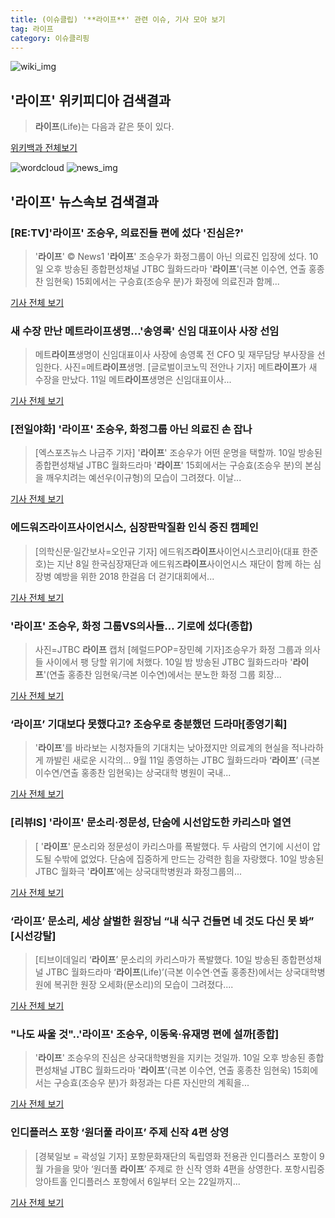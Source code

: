 ```yaml
---
title: (이슈클립) '**라이프**' 관련 이슈, 기사 모아 보기
tag: 라이프
category: 이슈클리핑
---
```

![wiki_img](https://user-images.githubusercontent.com/42597476/44503234-41136a80-a6d0-11e8-9071-6fc6418eafe4.png)
## **'**라이프**'** 위키피디아 검색결과
>**라이프**(Life)는 다음과 같은 뜻이 있다.

<a href="https://ko.wikipedia.org/wiki/라이프" target="_blank">위키백과 전체보기</a>

![wordcloud](https://s3.ap-northeast-2.amazonaws.com/lyrics101-wordcloud/2018-09-11-1536618047.png)
![news_img](https://user-images.githubusercontent.com/42597476/44507050-1206f400-a6e4-11e8-8d98-7ffbfebb353f.png)
## **'**라이프**'** 뉴스속보 검색결과
### [RE:TV]'**라이프**' 조승우, 의료진들 편에 섰다 '진심은?'

>'**라이프**' © News1 '**라이프**' 조승우가 화정그룹이 아닌 의료진 입장에 섰다. 10일 오후 방송된 종합편성채널 JTBC 월화드라마 '**라이프**'(극본 이수연, 연출 홍종찬 임현욱) 15회에서는 구승효(조승우 분)가 화정에 의료진과 함께...

<a href="http://news1.kr/articles/?3422837" target="_blank">기사 전체 보기</a>

### 새 수장 만난 메트**라이프**생명...'송영록' 신임 대표이사 사장 선임

>메트**라이프**생명이 신임대표이사 사장에 송영록 전 CFO 및 재무담당 부사장을 선임한다. 사진=메트**라이프**생명. [글로벌이코노믹 전안나 기자] 메트**라이프**가 새 수장을 만났다. 11일 메트**라이프**생명은 신임대표이사...

<a href="http://www.g-enews.com/ko-kr/news/article/news_all/20180911054949222260ddb1f94_1/article.html" target="_blank">기사 전체 보기</a>

### [전일야화] '**라이프**' 조승우, 화정그룹 아닌 의료진 손 잡나

>[엑스포츠뉴스 나금주 기자] '**라이프**' 조승우가 어떤 운명을 택할까. 10일 방송된 종합편성채널 JTBC 월화드라마 '**라이프**' 15회에서는 구승효(조승우 분)의 본심을 깨우치려는 예선우(이규형)의 모습이 그려졌다. 이날...

<a href="http://www.xportsnews.com/?ac=article_view&entry_id=1017815" target="_blank">기사 전체 보기</a>

### 에드워즈**라이프**사이언시스, 심장판막질환 인식 증진 캠페인

>[의학신문·일간보사=오인규 기자] 에드워즈**라이프**사이언시스코리아(대표 한준호)는 지난 8일 한국심장재단과 에드워즈**라이프**사이언시스 재단이 함께 하는 심장병 예방을 위한 2018 한걸음 더 걷기대회에서...

<a href="http://www.bosa.co.kr/news/articleView.html?idxno=2089936" target="_blank">기사 전체 보기</a>

### '**라이프**' 조승우, 화정 그룹VS의사들… 기로에 섰다(종합)

>사진=JTBC **라이프** 캡처 [헤럴드POP=장민혜 기자]조승우가 화정 그룹과 의사들 사이에서 팽 당할 위기에 처했다. 10일 밤 방송된 JTBC 월화드라마 '**라이프**'(연출 홍종찬 임현욱/극본 이수연)에서는 분노한 화정 그룹 회장...

<a href="http://biz.heraldcorp.com/view.php?ud=201809102306587005900_1" target="_blank">기사 전체 보기</a>

### ‘**라이프**’ 기대보다 못했다고? 조승우로 충분했던 드라마[종영기획]

>'**라이프**'를 바라보는 시청자들의 기대치는 낮아졌지만 의료계의 현실을 적나라하게 까발린 새로운 시각의... 9월 11일 종영하는 JTBC 월화드라마 ‘**라이프**’ (극본 이수연/연출 홍종찬 임현욱)는 상국대학 병원이 국내...

<a href="http://www.newsen.com/news_view.php?uid=201809100943110710" target="_blank">기사 전체 보기</a>

### [리뷰IS] '**라이프**' 문소리·정문성, 단숨에 시선압도한 카리스마 열연

>[ '**라이프**' 문소리와 정문성이 카리스마를 폭발했다. 두 사람의 연기에 시선이 압도될 수밖에 없었다. 단숨에 집중하게 만드는 강력한 힘을 자랑했다. 10일 방송된 JTBC 월화극 '**라이프**'에는 상국대학병원과 화정그룹의...

<a href="http://isplus.live.joins.com/news/article/aid.asp?aid=22551493" target="_blank">기사 전체 보기</a>

### ‘**라이프**’ 문소리, 세상 살벌한 원장님 “내 식구 건들면 네 것도 다신 못 봐” [시선강탈]

>[티브이데일리 ‘**라이프**’ 문소리의 카리스마가 폭발했다. 10일 방송된 종합편성채널 JTBC 월화드라마 ‘**라이프**(Life)’(극본 이수연·연출 홍종찬)에서는 상국대학병원에 복귀한 원장 오세화(문소리)의 모습이 그려졌다....

<a href="http://tvdaily.asiae.co.kr/read.php3?aid=15366156391393819002" target="_blank">기사 전체 보기</a>

### "나도 싸울 것"..'**라이프**' 조승우, 이동욱·유재명 편에 설까[종합]

>'**라이프**' 조승우의 진심은 상국대학병원을 지키는 것일까.  10일 오후 방송된 종합편성채널 JTBC 월화드라마 '**라이프**'(극본 이수연, 연출 홍종찬 임현욱) 15회에서는 구승효(조승우 분)가 화정과는 다른 자신만의 계획을...

<a href="http://www.osen.co.kr/article/G1110986576" target="_blank">기사 전체 보기</a>

### 인디플러스 포항 ‘원더풀 **라이프**’ 주제 신작 4편 상영

>[경북일보 = 곽성일 기자] 포항문화재단의 독립영화 전용관 인디플러스 포항이 9월 가을을 맞아 ‘원더풀 **라이프**’ 주제로 한 신작 영화 4편을 상영한다. 포항시립중앙아트홀 인디플러스 포항에서 6일부터 오는 22일까지...

<a href="http://www.kyongbuk.co.kr/?mod=news&act=articleView&idxno=1037659" target="_blank">기사 전체 보기</a>



